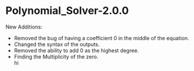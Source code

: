 # Polynomial_Solver-2.0.0
New Additions:
- Removed the bug of having a coefficient 0 in the middle of the equation.
- Changed the syntax of the outputs.
- Removed the ability to add 0 as the highest degree.
- Finding the Multiplicity of the zero.  
hi
